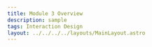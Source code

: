 ```yaml
---
title: Module 3 Overview
description: sample
tags: Interaction Design
layout: ../../../../layouts/MainLayout.astro
---
```


